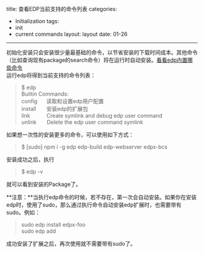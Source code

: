 title: 查看EDP当前支持的命令列表
categories:
- Initialization
tags:
-  init
-  current commands
layout:
    layout
date:
    01-26
---


初始化安装只会安装很少量最基础的命令，以节省安装的下载时间成本。其他命令（比如查询现有package的search命令）将在运行时自动安装。[看看edp内置哪些命令](https://github.com/ecomfe/edp/wiki/Edp-Commands#builtin-commands)  
运行edp将得到当前支持的命令列表：
>$ edp   
Builtin Commands:  
config &nbsp;&nbsp;&nbsp;&nbsp;&nbsp;读取和设置edp用户配置  
install   &nbsp;&nbsp;&nbsp;&nbsp;&nbsp;           安装edp的扩展包  
link      &nbsp;&nbsp;&nbsp;&nbsp;&nbsp; &nbsp;&nbsp;&nbsp;          Create symlink and debug edp user command  
unlink  &nbsp;&nbsp;&nbsp;&nbsp;&nbsp;           Delete the edp user command symlink   

如果想一次性的安装更多的命令，可以使用如下方式：
>$ [sudo] npm i -g edp edp-build edp-webserver edpx-bcs

安装成功之后，执行
>$ edp -v

就可以看到安装的Package了。

**注意：**当执行edp命令的时候，若不存在，第一次会自动安装。如果你在安装edp时，使用了sudo，那么通过执行命令自动安装edp扩展时，也需要带有sudo。例如：  

>sudo edp install edpx-foo  
>sudo edp add  

成功安装了扩展之后，再次使用就不需要带有sudo了。